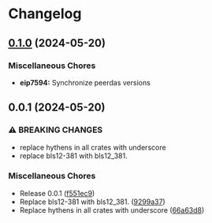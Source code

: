 # Changelog

## [0.1.0](https://github.com/crate-crypto/peerdas-kzg/compare/eip7594-v0.0.1...eip7594-v0.1.0) (2024-05-20)


### Miscellaneous Chores

* **eip7594:** Synchronize peerdas versions

## 0.0.1 (2024-05-20)


### ⚠ BREAKING CHANGES

* replace hythens in all crates with underscore
* replace bls12-381 with bls12_381.

### Miscellaneous Chores

* Release 0.0.1 ([f551ec9](https://github.com/crate-crypto/peerdas-kzg/commit/f551ec9f7c045dfa06024ee223067d3cc05ec169))
* Replace bls12-381 with bls12_381. ([9299a37](https://github.com/crate-crypto/peerdas-kzg/commit/9299a37493317e0aabbe027de2771f11607ff418))
* Replace hythens in all crates with underscore ([66a63d8](https://github.com/crate-crypto/peerdas-kzg/commit/66a63d839ac475f79ae19c4cd340f9987f431b30))
